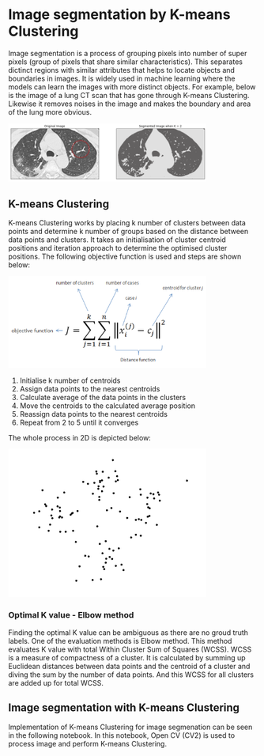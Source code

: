 # Image segmentation by K-means Clustering 

Image segmentation is a process of grouping pixels into number of super pixels (group of pixels that share similar characteristics). 
This separates dictinct regions with similar attributes that helps to locate objects and boundaries in images. It is widely used in 
machine learning where the models can learn the images with more distinct objects. For example, below is the image of a lung CT scan 
that has gone through K-means Clustering. Likewise it removes noises in the image and makes the boundary and area of the lung more obvious.

<img src="https://github.com/TravisH0301/learning/blob/master/images/k_means_img_seg1.png" width="400">

## K-means Clustering
K-means Clustering works by placing k number of clusters between data points and determine k number of groups based on the distance between
data points and clusters. It takes an initialisation of cluster centroid positions and iteration approach to determine the optimised cluster positions.
The following objective function is used and steps are shown below:

<img src="https://github.com/TravisH0301/learning/blob/master/images/k_means_img_seg2.png" width="400">

1. Initialise k number of centroids
2. Assign data points to the nearest centroids
3. Calculate average of the data points in the clusters
4. Move the centroids to the calculated average position
5. Reassign data points to the nearest centroids
6. Repeat from 2 to 5 until it converges

The whole process in 2D is depicted below:

<img src="https://github.com/TravisH0301/learning/blob/master/images/k_means_img_seg3.gif" width="400">

### Optimal K value - Elbow method
Finding the optimal K value can be ambiguous as there are no groud truth labels. One of the evaluation methods is Elbow method. This method evaluates K value
with total Within Cluster Sum of Squares (WCSS). WCSS is a measure of compactness of a cluster. It is calculated by summing up Euclidean distances between data points 
and the centroid of a cluster and diving the sum by the number of data points. And this WCSS for all clusters are added up for total WCSS. 

## Image segmentation with K-means Clustering
Implementation of K-means Clustering for image segmenation can be seen in the following notebook. In this notebook, Open CV (CV2) is used to process image and perform 
K-means Clustering. 

<notebook>

